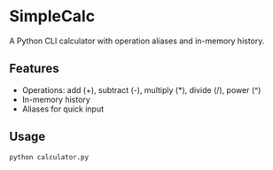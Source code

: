 # SimpleCalc
A Python CLI calculator with operation aliases and in-memory history.

## Features
- Operations: add (+), subtract (-), multiply (*), divide (/), power (^)
- In-memory history
- Aliases for quick input

## Usage
```bash
python calculator.py
